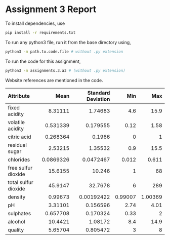 # Assignment 3 Report

To install dependencies, use 
```bash
pip install -r requirements.txt
```

To run any python3 file, run it from the base directory using,
```bash
python3 -m path.to.code.file # without .py extension
```
To run the code for this assignment,
```bash
python3 -m assignments.3.a3 # (without .py extension)
```
Website references are mentioned in the code.



| Attribute            |       Mean |   Standard Deviation |     Min |       Max |
|:---------------------|-----------:|---------------------:|--------:|----------:|
| fixed acidity        |  8.31111   |           1.74683    | 4.6     |  15.9     |
| volatile acidity     |  0.531339  |           0.179555   | 0.12    |   1.58    |
| citric acid          |  0.268364  |           0.1966     | 0       |   1       |
| residual sugar       |  2.53215   |           1.35532    | 0.9     |  15.5     |
| chlorides            |  0.0869326 |           0.0472467  | 0.012   |   0.611   |
| free sulfur dioxide  | 15.6155    |          10.246      | 1       |  68       |
| total sulfur dioxide | 45.9147    |          32.7678     | 6       | 289       |
| density              |  0.99673   |           0.00192422 | 0.99007 |   1.00369 |
| pH                   |  3.31101   |           0.156596   | 2.74    |   4.01    |
| sulphates            |  0.657708  |           0.170324   | 0.33    |   2       |
| alcohol              | 10.4421    |           1.08172    | 8.4     |  14.9     |
| quality              |  5.65704   |           0.805472   | 3       |   8       |